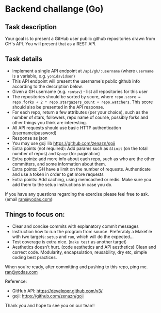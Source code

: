 # Backend challange (Go)

## Task description
Your goal is to present a GitHub user public github repositories drawn from GH's API. 
You will present that as a REST API. 

## Task details

* Implement a single API endpoint at `/api/gh/:username` (where `username` is a variable, e.g. `yonidavidson`)
* This API endpoint will present the username's public github info according to the description below.
* Given a GH username (e.g. `rantav`) - list all repositories for this user
* The repositories should be sorted by score, where `repo.score = repo.forks + 2 * repo.stargazers_count + repo.watchers`. This score should also be presented in the API response. 
* For each repo, return a few attributes (per your choice), such as the number of stars, followers, repo name of course, possibly forks and other things you think are interesting.
* All API requests should use basic HTTP authentication (username/password)
* Response as json
* You may use goji lib https://github.com/zenazn/goji
* Extra points (not required): Add params such as `&limit` (on the total number of repos) and `&page` (for pagination)
* Extra points: add more info about each repo, such as who are the other committers, and some information about them.
* Extra points: GH have a limit on the number of requests. Authenticate and use a token in order to get more requests  
* Extra points: Add caching, using memcached or redis. Make sure you add them to the setup instructions in case you do. 

If you have any questions regarding the exercise please feel free to ask. (email ran@yodas.com)

## Things to focus on:

* Clear and concise commits with explanatory commit messages
* Instruction how to run the program from source. Preferably a Makefile with two targets: `setup` and `run`, which will do the expected...
* Test coverage is extra nice. (`make test` as another target)
* Aesthetics doesn't hurt. (code aesthetics and API aesthetics) Clean and correct code. Modularity, encapsulation, reusability, dry etc, simple coding best practices.

When you're ready, after committing and pushing to this repo, ping me. ran@yodas.com

Reference: 
* GitHub API: https://developer.github.com/v3/
* goji: https://github.com/zenazn/goji

Thank you and hope to see you on our team!
